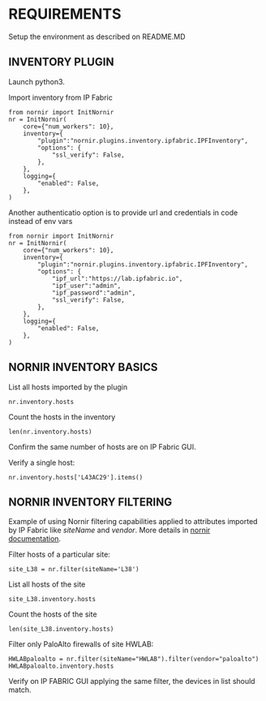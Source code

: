 # REQUIREMENTS

Setup the environment as described on README.MD

## INVENTORY PLUGIN

Launch python3. 

Import inventory from IP Fabric

    from nornir import InitNornir
    nr = InitNornir(
        core={"num_workers": 10},
        inventory={
            "plugin":"nornir.plugins.inventory.ipfabric.IPFInventory",
            "options": {
                "ssl_verify": False,
            },
        },
        logging={
            "enabled": False,
        },
    )

Another authenticatio option is to provide url and credentials in code instead of env vars

    from nornir import InitNornir
    nr = InitNornir(
        core={"num_workers": 10},
        inventory={
            "plugin":"nornir.plugins.inventory.ipfabric.IPFInventory",
            "options": {
                "ipf_url":"https://lab.ipfabric.io",
                "ipf_user":"admin",
                "ipf_password":"admin",
                "ssl_verify": False,
            },
        },
        logging={
            "enabled": False,
        },
    )

## NORNIR INVENTORY BASICS

List all hosts imported by the plugin

    nr.inventory.hosts

Count the hosts in the inventory

    len(nr.inventory.hosts)

Confirm the same number of hosts are on IP Fabric GUI.

Verify a single host:

    nr.inventory.hosts['L43AC29'].items()

## NORNIR INVENTORY FILTERING

Example of using Nornir filtering capabilities applied to attributes imported by IP Fabric like *siteName* and *vendor*. More details in [nornir documentation](https://nornir.readthedocs.io/).

Filter hosts of a particular site:

    site_L38 = nr.filter(siteName='L38')

List all hosts of the site

    site_L38.inventory.hosts

Count the hosts of the site

    len(site_L38.inventory.hosts)

Filter only PaloAlto firewalls of site HWLAB:

    HWLABpaloalto = nr.filter(siteName="HWLAB").filter(vendor="paloalto")
    HWLABpaloalto.inventory.hosts

Verify on IP FABRIC GUI applying the same filter, the devices in list should match.
